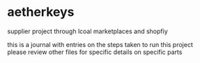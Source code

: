 # aetherkeys
supplier project through lcoal marketplaces and shopfiy 

this is a journal with entries on the steps taken to run this project  
please review other files for specific details on specific parts 

